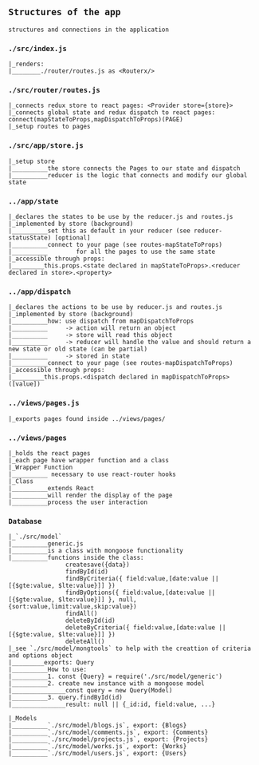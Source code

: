 
## `Structures of the app`
    structures and connections in the application


### `./src/index.js`
    |_renders:
    |________./router/routes.js as <Routerx/>

### `./src/router/routes.js`
    |_connects redux store to react pages: <Provider store={store}>
    |_connects global state and redux dispatch to react pages: connect(mapStateToProps,mapDispatchToProps)(PAGE)
    |_setup routes to pages

### `./src/app/store.js`
    |_setup store
    |__________the store connects the Pages to our state and dispatch
    |__________reducer is the logic that connects and modify our global state

### `../app/state`
    |_declares the states to be use by the reducer.js and routes.js
    |_implemented by store (background)
    |__________set this as default in your reducer (see reducer-statusState) [optional]
    |__________connect to your page (see routes-mapStateToProps)
    |__________        for all the pages to use the same state
    |_accessible through props:
    |_________this.props.<state declared in mapStateToProps>.<reducer declared in store>.<property>

### `../app/dispatch`
    |_declares the actions to be use by reducer.js and routes.js
    |_implemented by store (background)
    |__________how: use dispatch from mapDispatchToProps
    |__________     -> action will return an object
    |__________     -> store will read this object
    |__________     -> reducer will handle the value and should return a new state or old state (can be partial)
    |__________     -> stored in state
    |__________connect to your page (see routes-mapDispatchToProps)
    |_accessible through props:
    |_________this.props.<dispatch declared in mapDispatchToProps>([value])


### `../views/pages.js`
    |_exports pages found inside ../views/pages/

### `../views/pages`
    |_holds the react pages
    |_each page have wrapper function and a class
    |_Wrapper Function
    |__________ necessary to use react-router hooks
    |_Class
    |__________extends React
    |__________will render the display of the page
    |__________process the user interaction

### `Database`
    |_`./src/model`
    |__________generic.js
    |__________is a class with mongoose functionality        
    |__________functions inside the class:
                    createsave({data})
                    findById(id)
                    findByCriteria({ field:value,[date:value || [{$gte:value, $lte:value}]] })
                    findByOptions({ field:value,[date:value || [{$gte:value, $lte:value}]] }, null, {sort:value,limit:value,skip:value})
                    findAll()
                    deleteById(id)
                    deleteByCriteria({ field:value,[date:value || [{$gte:value, $lte:value}]] })
                    deleteAll()
    |_see `./src/model/mongtools` to help with the creattion of criteria and options object
    |_________exports: Query
    |__________How to use:
    |__________1. const {Query} = require('./src/model/generic')
    |__________2. create new instance with a mongoose model
    |_______________const query = new Query(Model)
    |__________3. query.findById(id)
    |_______________result: null || {_id:id, field:value, ...}

    |_Models
    |__________`./src/model/blogs.js`, export: {Blogs}
    |__________`./src/model/comments.js`, export: {Comments}
    |__________`./src/model/projects.js`, export: {Projects}
    |__________`./src/model/works.js`, export: {Works}
    |__________`./src/model/users.js`, export: {Users}
